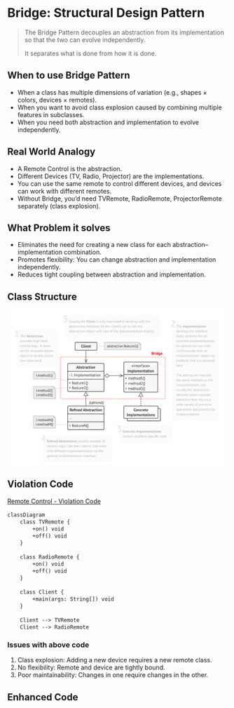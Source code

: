 # Bridge: Structural Design Pattern

> The Bridge Pattern decouples an abstraction from its implementation so that the two can evolve independently. 
> 
> It separates what is done from how it is done.


## When to use Bridge Pattern
- When a class has multiple dimensions of variation (e.g., shapes × colors, devices × remotes).
- When you want to avoid class explosion caused by combining multiple features in subclasses.
- When you need both abstraction and implementation to evolve independently.

## Real World Analogy

- A Remote Control is the abstraction. 
- Different Devices (TV, Radio, Projector) are the implementations. 
- You can use the same remote to control different devices, and devices can work with different remotes. 
- Without Bridge, you’d need TVRemote, RadioRemote, ProjectorRemote separately (class explosion).

## What Problem it solves

- Eliminates the need for creating a new class for each abstraction–implementation combination. 
- Promotes flexibility: You can change abstraction and implementation independently. 
- Reduces tight coupling between abstraction and implementation.

## Class Structure
![bridge-class-structure](../../images/structure/bridge.png)

## Violation Code

[Remote Control - Violation Code](./../../code/designPatterns/bridge/BridgeViolation.java)

```mermaid
classDiagram
    class TVRemote {
        +on() void
        +off() void
    }

    class RadioRemote {
        +on() void
        +off() void
    }

    class Client {
        +main(args: String[]) void
    }

    Client --> TVRemote
    Client --> RadioRemote

```

### Issues with above code

1. Class explosion: Adding a new device requires a new remote class. 
2. No flexibility: Remote and device are tightly bound. 
3. Poor maintainability: Changes in one require changes in the other.

## Enhanced Code